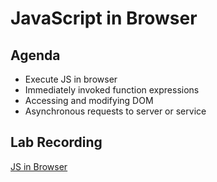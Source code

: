# JavaScript in Browser

## Agenda

- Execute JS in browser
- Immediately invoked function expressions
- Accessing and modifying DOM
- Asynchronous requests to server or service

## Lab Recording
[JS in Browser](https://drive.google.com/file/d/12kjEFaJuz_OUokW8ktsWQORxhQJw-HAx/view?usp=sharing)
